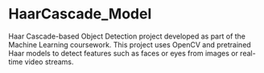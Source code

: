 # HaarCascade_Model
Haar Cascade-based Object Detection project developed as part of the Machine Learning coursework. This project uses OpenCV and pretrained Haar models to detect features such as faces or eyes from images or real-time video streams.
